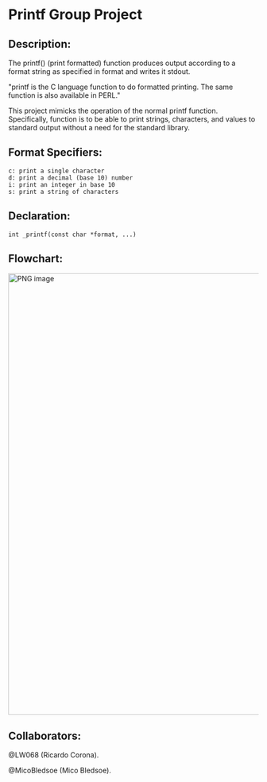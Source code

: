 # Printf Group Project

## Description:

The printf() (print formatted) function produces output according to a format string as specified in format and writes it stdout.

"printf is the C language function to do formatted printing. The same function is also available in PERL."

This project mimicks the operation of the normal printf function. Specifically, function is to be able to print strings, characters, and values to standard output without a need for the standard library.

## Format Specifiers:
``` 
c: print a single character
d: print a decimal (base 10) number
i: print an integer in base 10
s: print a string of characters
``` 

## Declaration:

```
int _printf(const char *format, ...)

```
## Flowchart:

<img width="889" alt="PNG image" src="https://user-images.githubusercontent.com/108279441/200658620-f8286f0f-4a9a-4dbb-80b3-c6f99aeb0d7d.png">

## Collaborators:

@LW068 (Ricardo Corona).

@MicoBledsoe (Mico Bledsoe).
